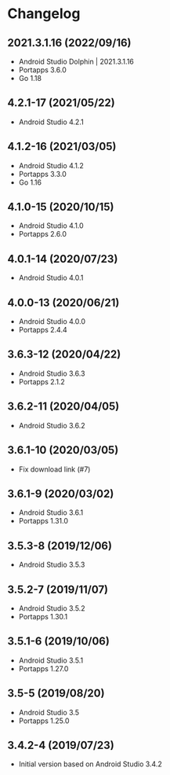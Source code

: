 # Changelog

## 2021.3.1.16 (2022/09/16)

* Android Studio Dolphin | 2021.3.1.16
* Portapps 3.6.0
* Go 1.18

## 4.2.1-17 (2021/05/22)

* Android Studio 4.2.1

## 4.1.2-16 (2021/03/05)

* Android Studio 4.1.2
* Portapps 3.3.0
* Go 1.16

## 4.1.0-15 (2020/10/15)

* Android Studio 4.1.0
* Portapps 2.6.0

## 4.0.1-14 (2020/07/23)

* Android Studio 4.0.1

## 4.0.0-13 (2020/06/21)

* Android Studio 4.0.0
* Portapps 2.4.4

## 3.6.3-12 (2020/04/22)

* Android Studio 3.6.3
* Portapps 2.1.2

## 3.6.2-11 (2020/04/05)

* Android Studio 3.6.2

## 3.6.1-10 (2020/03/05)

* Fix download link (#7)

## 3.6.1-9 (2020/03/02)

* Android Studio 3.6.1
* Portapps 1.31.0

## 3.5.3-8 (2019/12/06)

* Android Studio 3.5.3

## 3.5.2-7 (2019/11/07)

* Android Studio 3.5.2
* Portapps 1.30.1

## 3.5.1-6 (2019/10/06)

* Android Studio 3.5.1
* Portapps 1.27.0

## 3.5-5 (2019/08/20)

* Android Studio 3.5
* Portapps 1.25.0

## 3.4.2-4 (2019/07/23)

* Initial version based on Android Studio 3.4.2
